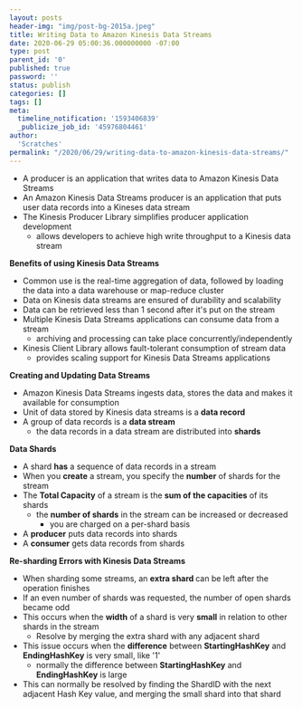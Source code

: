 ```yaml
---
layout: posts
header-img: "img/post-bg-2015a.jpeg"
title: Writing Data to Amazon Kinesis Data Streams
date: 2020-06-29 05:00:36.000000000 -07:00
type: post
parent_id: '0'
published: true
password: ''
status: publish
categories: []
tags: []
meta:
  timeline_notification: '1593406839'
  _publicize_job_id: '45976804461'
author:
  'Scratches'
permalink: "/2020/06/29/writing-data-to-amazon-kinesis-data-streams/"
---
```


<ul>
<li>A producer is an application that writes data to Amazon Kinesis Data Streams</li>
<li>An Amazon Kinesis Data Streams producer is an application that puts user data records into a Kineses data stream</li>
<li>The Kinesis Producer Library simplifies producer application development
<ul>
<li>allows developers to achieve high write throughput to a Kinesis data stream</li>
</ul>
</li>
</ul>


<strong>Benefits of using Kinesis Data Streams</strong>


<ul>
<li>Common use is the real-time aggregation of data, followed by loading the data into a data warehouse or map-reduce cluster</li>
<li>Data on Kinesis data streams are ensured of durability and scalability</li>
<li>Data can be retrieved less than 1 second after it's put on the stream</li>
<li>Multiple Kinesis Data Streams applications can consume data from a stream
<ul>
<li>archiving and processing can take place concurrently/independently</li>
</ul>
</li>
<li>Kinesis Client Library allows fault-tolerant consumption of stream data
<ul>
<li>provides scaling support for Kinesis Data Streams applications</li>
</ul>
</li>
</ul>


<strong>Creating and Updating Data Streams</strong>


<ul>
<li>Amazon Kinesis Data Streams ingests data, stores the data and makes it available for consumption</li>
<li>Unit of data stored by Kinesis data streams is a <strong>data record</strong></li>
<li>A group of data records is a <strong>data stream</strong>
<ul>
<li>the data records in a data stream are distributed into <strong>shards</strong></li>
</ul>
</li>
</ul>


<strong>Data Shards</strong>


<ul>
<li>A shard <strong>has</strong> a sequence of data records in a stream</li>
<li>When you <strong>create</strong> a stream, you specify the <strong>number</strong> of shards for the stream</li>
<li>The <strong>Total Capacity</strong> of a stream is the <strong>sum of the capacities</strong> of its shards
<ul>
<li>the <strong>number of shards</strong> in the stream can be increased or decreased
<ul>
<li>you are charged on a per-shard basis</li>
</ul>
</li>
</ul>
</li>
<li>A <strong>producer</strong> puts data records into shards</li>
<li>A <strong>consumer</strong> gets data records from shards</li>
</ul>


<strong>Re-sharding Errors with Kinesis Data Streams</strong>


<ul>
<li>When sharding some streams, an <strong>extra shard </strong>can be left after the operation finishes</li>
<li>If an even number of shards was requested, the number of open shards became odd</li>
<li>This occurs when the <strong>width</strong> of a shard is very <strong>small</strong> in relation to other shards in the stream
<ul>
<li>Resolve by merging the extra shard with any adjacent shard</li>
</ul>
</li>
<li>This issue occurs when the <strong>difference</strong> between <strong>StartingHashKey</strong> and <strong>EndingHashKey</strong> is very small, like '1'
<ul>
<li>normally the difference between <strong>StartingHashKey</strong> and <strong>EndingHashKey</strong> is large</li>
</ul>
</li>
<li>This can normally be resolved by finding the ShardID with the next adjacent Hash Key value, and merging the small shard into that shard</li>
</ul>

